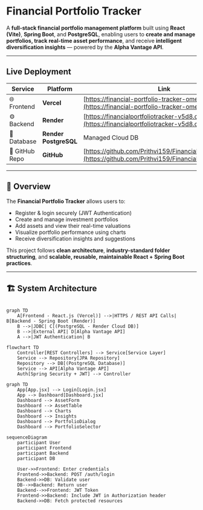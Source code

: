 # Financial Portfolio Tracker

A **full-stack financial portfolio management platform** built using **React (Vite)**, **Spring Boot**, and **PostgreSQL**, enabling users to **create and manage portfolios, track real-time asset performance**, and receive **intelligent diversification insights** — powered by the **Alpha Vantage API**.

---

## Live Deployment

| Service | Platform | Link |
|----------|-----------|------|
| 🌐 Frontend | **Vercel** | [https://financial-portfolio-tracker-omega.vercel.app](https://financial-portfolio-tracker-omega.vercel.app) |
| ⚙️ Backend | **Render** | [https://financialportfoliotracker-v5d8.onrender.com](https://financialportfoliotracker-v5d8.onrender.com) |
| 💾 Database | **Render PostgreSQL** | Managed Cloud DB |
| 📁 GitHub Repo | **GitHub** | [https://github.com/Prithvi159/FinancialPortfolioTracker](https://github.com/Prithvi159/FinancialPortfolioTracker) |

---

## 🧩 Overview

The **Financial Portfolio Tracker** allows users to:
-  Register & login securely (JWT Authentication)
-  Create and manage investment portfolios
-  Add assets and view their real-time valuations
-  Visualize portfolio performance using charts
-  Receive diversification insights and suggestions

This project follows **clean architecture**, **industry-standard folder structuring**, and **scalable, reusable, maintainable React + Spring Boot practices**.

---

## 🏗️ System Architecture

```mermaid

graph TD
    A[Frontend - React.js (Vercel)] -->|HTTPS / REST API Calls| B[Backend - Spring Boot (Render)]
    B -->|JDBC| C[(PostgreSQL - Render Cloud DB)]
    B -->|External API| D[Alpha Vantage API]
    A -->|JWT Authentication| B

flowchart TD
    Controller[REST Controllers] --> Service[Service Layer]
    Service --> Repository[JPA Repository]
    Repository --> DB[(PostgreSQL Database)]
    Service --> API[Alpha Vantage API]
    Auth[Spring Security + JWT] --> Controller

graph TD
    App[App.jsx] --> Login[Login.jsx]
    App --> Dashboard[Dashboard.jsx]
    Dashboard --> AssetForm
    Dashboard --> AssetTable
    Dashboard --> Charts
    Dashboard --> Insights
    Dashboard --> PortfolioDialog
    Dashboard --> PortfolioSelector

sequenceDiagram
    participant User
    participant Frontend
    participant Backend
    participant DB

    User->>Frontend: Enter credentials
    Frontend->>Backend: POST /auth/login
    Backend->>DB: Validate user
    DB-->>Backend: Return user
    Backend-->>Frontend: JWT Token
    Frontend->>Backend: Include JWT in Authorization header
    Backend->>DB: Fetch protected resources